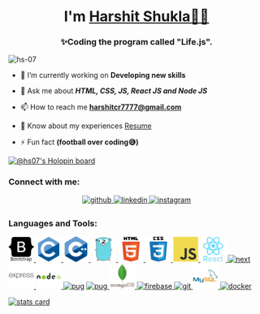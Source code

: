 

<h1 align="center"> I'm <a href="www.linkedin.com/in/harshit-shukla-67b28a212">Harshit Shukla👨‍💻</a></h1>
<h3 align="center">✨Coding the program called "Life.js".</h3>

<p align="left"> <img src="https://komarev.com/ghpvc/?username=hs-07&label=Profile%20views&color=0e75b6&style=flat" alt="hs-07" /> </p>

- 🔭 I’m currently working on **Developing new skills**

- 💬 Ask me about <i> **HTML, CSS, JS, React JS and Node JS** </i>

- 📫 How to reach me **harshitcr7777@gmail.com**

- 📄 Know about my experiences [Resume](https://drive.google.com/file/d/14o-5FjrnxHdM3XloIGIznYws1XEkXTwB/view?usp=sharing)

- ⚡ Fun fact **(football over coding😅)**

[![@hs07's Holopin board](https://holopin.me/hs07)](https://holopin.io/@hs07)

<h3 align="left">Connect with me:</h3>
<div align="center">
<a href="https://github.com/hs-07" target="_blank">
<img src=https://img.shields.io/badge/github-%2324292e.svg?&style=for-the-badge&logo=github&logoColor=white alt=github style="margin-bottom: 5px;" />
</a>
<a href="www.linkedin.com/in/harshit-shukla-67b28a212" target="_blank">
<img src=https://img.shields.io/badge/linkedin-%231E77B5.svg?&style=for-the-badge&logo=linkedin&logoColor=white alt=linkedin style="margin-bottom: 5px;" />
</a>
<a href="https://www.instagram.com/_hs.07_/" target="_blank">
<img src=https://img.shields.io/badge/instagram-%23000000.svg?&style=for-the-badge&logo=instagram&logoColor=white alt=instagram style="margin-bottom: 5px;" />
</a>  
</div>
  

<h3 align="left">Languages and Tools:</h3>
<p align="left"> 
<a href="https://getbootstrap.com" target="_blank" rel="noreferrer"> <img src="https://raw.githubusercontent.com/devicons/devicon/master/icons/bootstrap/bootstrap-plain-wordmark.svg" alt="bootstrap" width="50" height="50"/> </a> 
<a href="https://www.cprogramming.com/" target="_blank" rel="noreferrer"> <img src="https://raw.githubusercontent.com/devicons/devicon/master/icons/c/c-original.svg" alt="c" width="50" height="50"/> </a> 
<a href="https://www.w3schools.com/cpp/" target="_blank" rel="noreferrer"> <img src="https://raw.githubusercontent.com/devicons/devicon/master/icons/cplusplus/cplusplus-original.svg" alt="cplusplus" width="50" height="50"/> </a>
<a href="https://go.dev/doc/" target="_blank" rel="noreferrer"> <img src="https://raw.githubusercontent.com/devicons/devicon/master/icons/go/go-original.svg" alt="golang" width="50" height="50"/> </a>
<a href="https://www.w3schools.com/html/" target="_blank" rel="noreferrer"> <img src="https://raw.githubusercontent.com/devicons/devicon/master/icons/html5/html5-original-wordmark.svg" alt="html5" width="50" height="50"/> </a>
<a href="https://www.w3schools.com/css/" target="_blank" rel="noreferrer"> <img src="https://raw.githubusercontent.com/devicons/devicon/master/icons/css3/css3-original-wordmark.svg" alt="css3" width="50" height="50"/> </a>
<a href="https://developer.mozilla.org/en-US/docs/Web/JavaScript" target="_blank" rel="noreferrer"> <img src="https://raw.githubusercontent.com/devicons/devicon/master/icons/javascript/javascript-original.svg" alt="javascript" width="50" height="50"/> </a>
<a href="https://reactjs.org/" target="_blank" rel="noreferrer"> <img src="https://raw.githubusercontent.com/devicons/devicon/master/icons/react/react-original-wordmark.svg" alt="react" width="50" height="50"/> </a> 
<a href="https://next.js.org" target="_blank" rel="noreferrer"> <img src="https://images.ctfassets.net/23aumh6u8s0i/c04wENP3FnbevwdWzrePs/1e2739fa6d0aa5192cf89599e009da4e/nextjs" alt="next" width="60" height="50"/> </a>
<a href="https://expressjs.com/" target="_blank" rel="noreferrer">  <img src="https://raw.githubusercontent.com/devicons/devicon/master/icons/express/express-original-wordmark.svg" alt="express" width="50" height="50"/ > </a> 
<a href="https://nodejs.org" target="_blank" rel="noreferrer"> <img src="https://raw.githubusercontent.com/devicons/devicon/master/icons/nodejs/nodejs-original-wordmark.svg" alt="nodejs" width="50" height="50"/> </a> 
<a href="https://pugjs.org" target="_blank" rel="noreferrer"> <img src="https://cdn.worldvectorlogo.com/logos/pug.svg" alt="pug" width="50" height="50"/></a>
<a href="https://handlebarsjs.org" target="_blank" rel="noreferrer"> <img src="https://cdn.worldvectorlogo.com/logos/handlebars.svg" alt="pug" width="50" height="50"/> </a> 
<a href="https://www.mongodb.com/" target="_blank" rel="noreferrer"> <img src="https://raw.githubusercontent.com/devicons/devicon/master/icons/mongodb/mongodb-original-wordmark.svg" alt="mongodb" width="50" height="50"/> </a> 
<a href="https://firebase.google.com/" target="_blank" rel="noreferrer"> <img src="https://www.vectorlogo.zone/logos/firebase/firebase-icon.svg" alt="firebase" width="50" height="50"/> </a> <a href="https://git-scm.com/" target="_blank" rel="noreferrer"> <img src="https://www.vectorlogo.zone/logos/git-scm/git-scm-icon.svg" alt="git" width="50" height="50"/> </a>
<a href="https://www.mysql.com/" target="_blank" rel="noreferrer"> <img src="https://raw.githubusercontent.com/devicons/devicon/master/icons/mysql/mysql-original-wordmark.svg" alt="mysql" width="50" height="50"/> </a>
<a href="https://www.docker.com/" target="_blank" rel="noreferrer"> <img src="https://cdn.iconscout.com/icon/free/png-256/docker-3628734-3029959.png" alt="docker" width="50" height="50"/> </a>
</p>
<a align= "center" href="https://github.com/hs-07">
<img alt= "stats card" height="200px" width="400" src="https://github-readme-streak-stats.herokuapp.com/?user=hs-07&theme=radical">




